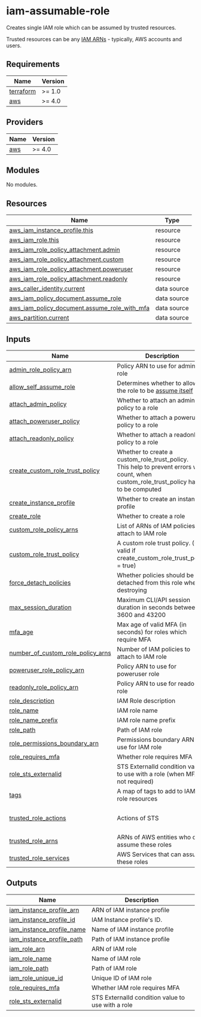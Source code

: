# iam-assumable-role

Creates single IAM role which can be assumed by trusted resources.

Trusted resources can be any [IAM ARNs](https://docs.aws.amazon.com/IAM/latest/UserGuide/reference_identifiers.html#identifiers-arns) - typically, AWS accounts and users.

<!-- BEGINNING OF PRE-COMMIT-TERRAFORM DOCS HOOK -->
## Requirements

| Name | Version |
|------|---------|
| <a name="requirement_terraform"></a> [terraform](#requirement\_terraform) | >= 1.0 |
| <a name="requirement_aws"></a> [aws](#requirement\_aws) | >= 4.0 |

## Providers

| Name | Version |
|------|---------|
| <a name="provider_aws"></a> [aws](#provider\_aws) | >= 4.0 |

## Modules

No modules.

## Resources

| Name | Type |
|------|------|
| [aws_iam_instance_profile.this](https://registry.terraform.io/providers/hashicorp/aws/latest/docs/resources/iam_instance_profile) | resource |
| [aws_iam_role.this](https://registry.terraform.io/providers/hashicorp/aws/latest/docs/resources/iam_role) | resource |
| [aws_iam_role_policy_attachment.admin](https://registry.terraform.io/providers/hashicorp/aws/latest/docs/resources/iam_role_policy_attachment) | resource |
| [aws_iam_role_policy_attachment.custom](https://registry.terraform.io/providers/hashicorp/aws/latest/docs/resources/iam_role_policy_attachment) | resource |
| [aws_iam_role_policy_attachment.poweruser](https://registry.terraform.io/providers/hashicorp/aws/latest/docs/resources/iam_role_policy_attachment) | resource |
| [aws_iam_role_policy_attachment.readonly](https://registry.terraform.io/providers/hashicorp/aws/latest/docs/resources/iam_role_policy_attachment) | resource |
| [aws_caller_identity.current](https://registry.terraform.io/providers/hashicorp/aws/latest/docs/data-sources/caller_identity) | data source |
| [aws_iam_policy_document.assume_role](https://registry.terraform.io/providers/hashicorp/aws/latest/docs/data-sources/iam_policy_document) | data source |
| [aws_iam_policy_document.assume_role_with_mfa](https://registry.terraform.io/providers/hashicorp/aws/latest/docs/data-sources/iam_policy_document) | data source |
| [aws_partition.current](https://registry.terraform.io/providers/hashicorp/aws/latest/docs/data-sources/partition) | data source |

## Inputs

| Name | Description | Type | Default | Required |
|------|-------------|------|---------|:--------:|
| <a name="input_admin_role_policy_arn"></a> [admin\_role\_policy\_arn](#input\_admin\_role\_policy\_arn) | Policy ARN to use for admin role | `string` | `"arn:aws:iam::aws:policy/AdministratorAccess"` | no |
| <a name="input_allow_self_assume_role"></a> [allow\_self\_assume\_role](#input\_allow\_self\_assume\_role) | Determines whether to allow the role to be [assume itself](https://aws.amazon.com/blogs/security/announcing-an-update-to-iam-role-trust-policy-behavior/) | `bool` | `false` | no |
| <a name="input_attach_admin_policy"></a> [attach\_admin\_policy](#input\_attach\_admin\_policy) | Whether to attach an admin policy to a role | `bool` | `false` | no |
| <a name="input_attach_poweruser_policy"></a> [attach\_poweruser\_policy](#input\_attach\_poweruser\_policy) | Whether to attach a poweruser policy to a role | `bool` | `false` | no |
| <a name="input_attach_readonly_policy"></a> [attach\_readonly\_policy](#input\_attach\_readonly\_policy) | Whether to attach a readonly policy to a role | `bool` | `false` | no |
| <a name="input_create_custom_role_trust_policy"></a> [create\_custom\_role\_trust\_policy](#input\_create\_custom\_role\_trust\_policy) | Whether to create a custom\_role\_trust\_policy.<br>    This help to prevent errors with count, when custom\_role\_trust\_policy have to be computed | `bool` | `false` | no |
| <a name="input_create_instance_profile"></a> [create\_instance\_profile](#input\_create\_instance\_profile) | Whether to create an instance profile | `bool` | `false` | no |
| <a name="input_create_role"></a> [create\_role](#input\_create\_role) | Whether to create a role | `bool` | `false` | no |
| <a name="input_custom_role_policy_arns"></a> [custom\_role\_policy\_arns](#input\_custom\_role\_policy\_arns) | List of ARNs of IAM policies to attach to IAM role | `list(string)` | `[]` | no |
| <a name="input_custom_role_trust_policy"></a> [custom\_role\_trust\_policy](#input\_custom\_role\_trust\_policy) | A custom role trust policy. (Only valid if create\_custom\_role\_trust\_policy = true) | `string` | `""` | no |
| <a name="input_force_detach_policies"></a> [force\_detach\_policies](#input\_force\_detach\_policies) | Whether policies should be detached from this role when destroying | `bool` | `false` | no |
| <a name="input_max_session_duration"></a> [max\_session\_duration](#input\_max\_session\_duration) | Maximum CLI/API session duration in seconds between 3600 and 43200 | `number` | `3600` | no |
| <a name="input_mfa_age"></a> [mfa\_age](#input\_mfa\_age) | Max age of valid MFA (in seconds) for roles which require MFA | `number` | `86400` | no |
| <a name="input_number_of_custom_role_policy_arns"></a> [number\_of\_custom\_role\_policy\_arns](#input\_number\_of\_custom\_role\_policy\_arns) | Number of IAM policies to attach to IAM role | `number` | `null` | no |
| <a name="input_poweruser_role_policy_arn"></a> [poweruser\_role\_policy\_arn](#input\_poweruser\_role\_policy\_arn) | Policy ARN to use for poweruser role | `string` | `"arn:aws:iam::aws:policy/PowerUserAccess"` | no |
| <a name="input_readonly_role_policy_arn"></a> [readonly\_role\_policy\_arn](#input\_readonly\_role\_policy\_arn) | Policy ARN to use for readonly role | `string` | `"arn:aws:iam::aws:policy/ReadOnlyAccess"` | no |
| <a name="input_role_description"></a> [role\_description](#input\_role\_description) | IAM Role description | `string` | `""` | no |
| <a name="input_role_name"></a> [role\_name](#input\_role\_name) | IAM role name | `string` | `null` | no |
| <a name="input_role_name_prefix"></a> [role\_name\_prefix](#input\_role\_name\_prefix) | IAM role name prefix | `string` | `null` | no |
| <a name="input_role_path"></a> [role\_path](#input\_role\_path) | Path of IAM role | `string` | `"/"` | no |
| <a name="input_role_permissions_boundary_arn"></a> [role\_permissions\_boundary\_arn](#input\_role\_permissions\_boundary\_arn) | Permissions boundary ARN to use for IAM role | `string` | `""` | no |
| <a name="input_role_requires_mfa"></a> [role\_requires\_mfa](#input\_role\_requires\_mfa) | Whether role requires MFA | `bool` | `true` | no |
| <a name="input_role_sts_externalid"></a> [role\_sts\_externalid](#input\_role\_sts\_externalid) | STS ExternalId condition values to use with a role (when MFA is not required) | `any` | `[]` | no |
| <a name="input_tags"></a> [tags](#input\_tags) | A map of tags to add to IAM role resources | `map(string)` | `{}` | no |
| <a name="input_trusted_role_actions"></a> [trusted\_role\_actions](#input\_trusted\_role\_actions) | Actions of STS | `list(string)` | <pre>[<br>  "sts:AssumeRole"<br>]</pre> | no |
| <a name="input_trusted_role_arns"></a> [trusted\_role\_arns](#input\_trusted\_role\_arns) | ARNs of AWS entities who can assume these roles | `list(string)` | `[]` | no |
| <a name="input_trusted_role_services"></a> [trusted\_role\_services](#input\_trusted\_role\_services) | AWS Services that can assume these roles | `list(string)` | `[]` | no |

## Outputs

| Name | Description |
|------|-------------|
| <a name="output_iam_instance_profile_arn"></a> [iam\_instance\_profile\_arn](#output\_iam\_instance\_profile\_arn) | ARN of IAM instance profile |
| <a name="output_iam_instance_profile_id"></a> [iam\_instance\_profile\_id](#output\_iam\_instance\_profile\_id) | IAM Instance profile's ID. |
| <a name="output_iam_instance_profile_name"></a> [iam\_instance\_profile\_name](#output\_iam\_instance\_profile\_name) | Name of IAM instance profile |
| <a name="output_iam_instance_profile_path"></a> [iam\_instance\_profile\_path](#output\_iam\_instance\_profile\_path) | Path of IAM instance profile |
| <a name="output_iam_role_arn"></a> [iam\_role\_arn](#output\_iam\_role\_arn) | ARN of IAM role |
| <a name="output_iam_role_name"></a> [iam\_role\_name](#output\_iam\_role\_name) | Name of IAM role |
| <a name="output_iam_role_path"></a> [iam\_role\_path](#output\_iam\_role\_path) | Path of IAM role |
| <a name="output_iam_role_unique_id"></a> [iam\_role\_unique\_id](#output\_iam\_role\_unique\_id) | Unique ID of IAM role |
| <a name="output_role_requires_mfa"></a> [role\_requires\_mfa](#output\_role\_requires\_mfa) | Whether IAM role requires MFA |
| <a name="output_role_sts_externalid"></a> [role\_sts\_externalid](#output\_role\_sts\_externalid) | STS ExternalId condition value to use with a role |
<!-- END OF PRE-COMMIT-TERRAFORM DOCS HOOK -->
